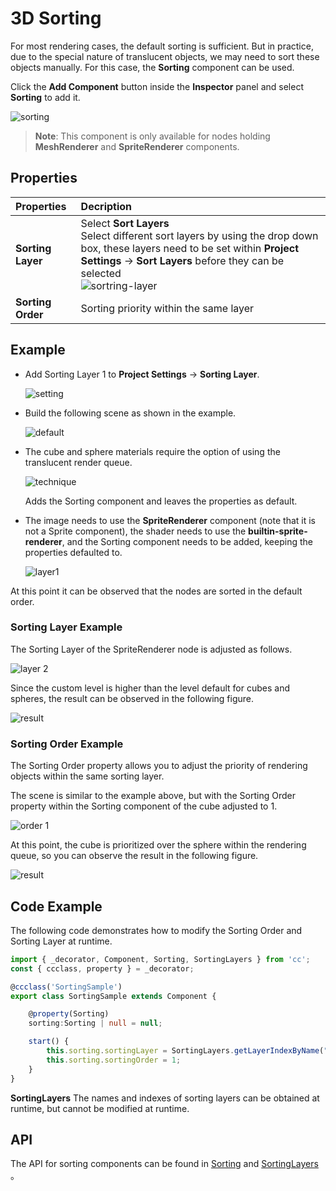 # 3D Sorting

For most rendering cases, the default sorting is sufficient. But in practice, due to the special nature of translucent objects, we may need to sort these objects manually. For this case, the **Sorting** component can be used.

Click the **Add Component** button inside the **Inspector** panel and select **Sorting** to add it.

![sorting](sorting/sorting.png)

> **Note**: This component is only available for nodes holding **MeshRenderer** and **SpriteRenderer** components.

## Properties

| Properties | Decription |
| :-- | :-- |
| **Sorting Layer** | Select **Sort Layers** <br> Select different sort layers by using the drop down box, these layers need to be set within **Project Settings** -> **Sort Layers** before they can be selected  <br> ![sortring-layer](sorting/sorting-layer.png) |
| **Sorting Order** | Sorting priority within the same layer |

## Example

- Add Sorting Layer 1 to **Project Settings** -> **Sorting Layer**.

    ![setting](sorting/project-settings.png)

- Build the following scene as shown in the example.

    ![default](sorting/default-sort.png)

- The cube and sphere materials require the option of using the translucent render queue.

    ![technique](sorting/tech.png)

     Adds the Sorting component and leaves the properties as default.

- The image needs to use the **SpriteRenderer** component (note that it is not a Sprite component), the shader needs to use the **builtin-sprite-renderer**, and the Sorting component needs to be added, keeping the properties defaulted to.

    ![layer1](sorting/sprite-renderer-layer.png)

At this point it can be observed that the nodes are sorted in the default order.

### Sorting Layer Example

The Sorting Layer of the SpriteRenderer node is adjusted as follows.

![layer 2](sorting/sorting-layer1.png)

Since the custom level is higher than the level default for cubes and spheres, the result can be observed in the following figure.

![result](sorting/result-sorting-layer.png)

### Sorting Order Example

The Sorting Order property allows you to adjust the priority of rendering objects within the same sorting layer.

The scene is similar to the example above, but with the Sorting Order property within the Sorting component of the cube adjusted to 1.

![order 1](sorting/sorting-order1.png)

At this point, the cube is prioritized over the sphere within the rendering queue, so you can observe the result in the following figure.

![result](sorting/sorting-order1-result.png)

## Code Example

The following code demonstrates how to modify the Sorting Order and Sorting Layer at runtime.

```ts
import { _decorator, Component, Sorting, SortingLayers } from 'cc';
const { ccclass, property } = _decorator;

@ccclass('SortingSample')
export class SortingSample extends Component {

    @property(Sorting)
    sorting:Sorting | null = null;

    start() {
        this.sorting.sortingLayer = SortingLayers.getLayerIndexByName("Sorting Layer 1");
        this.sorting.sortingOrder = 1;
    }
}
```

**SortingLayers** The names and indexes of sorting layers can be obtained at runtime, but cannot be modified at runtime.

## API

The API for sorting components can be found in [Sorting](%__APIDOC__%/en/class/Sorting) and [SortingLayers](__APIDOC__/en/class/SortingLayers) 。
